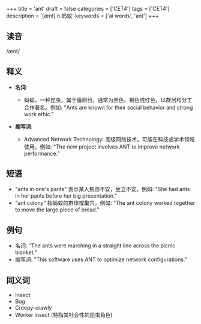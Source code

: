 +++
title = 'ant'
draft = false
categories = ['CET4']
tags = ['CET4']
description = '[ænt] n.蚂蚁'
keywords = ['ai words', 'ant']
+++

## 读音
/ænt/

## 释义
- **名词**:
  - 蚂蚁，一种昆虫，属于膜翅目，通常为黑色、褐色或红色，以群居和分工合作著名。例如: "Ants are known for their social behavior and strong work ethic."
  
- **缩写词**:
  - Advanced Network Technology: 高级网络技术，可能在科技或学术领域使用。例如: "The new project involves ANT to improve network performance."

## 短语
- "ants in one's pants" 表示某人焦虑不安，坐立不安。例如: "She had ants in her pants before her big presentation."
- "ant colony" 指蚂蚁的群体或巢穴。例如: "The ant colony worked together to move the large piece of bread."

## 例句
- 名词: "The ants were marching in a straight line across the picnic blanket."
- 缩写词: "This software uses ANT to optimize network configurations."

## 同义词
- Insect
- Bug
- Creepy-crawly
- Worker insect (特指其社会性的昆虫角色)
